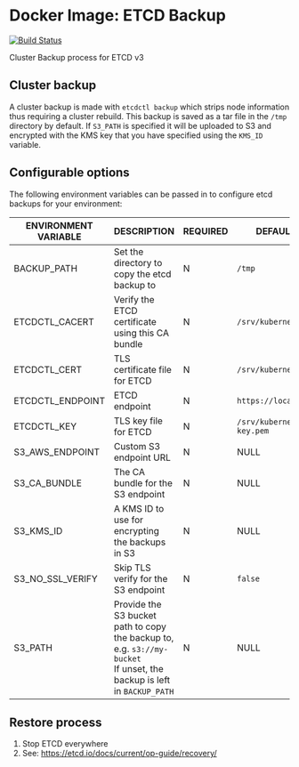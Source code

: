 # Docker Image: ETCD Backup

[![Build Status](https://drone-gh.acp.homeoffice.gov.uk/api/badges/UKHomeOffice/docker-etcd-backup/status.svg)](https://drone-gh.acp.homeoffice.gov.uk/UKHomeOffice/docker-etcd-backup)

Cluster Backup process for ETCD v3

## Cluster backup

A cluster backup is made with `etcdctl backup` which strips node information thus requiring a cluster rebuild. This backup is saved as a tar file in the `/tmp` directory by default. If `S3_PATH` is specified it will be uploaded to S3 and encrypted with the KMS key that you have specified using the `KMS_ID` variable.

## Configurable options

The following environment variables can be passed in to configure etcd backups for your environment:

| ENVIRONMENT VARIABLE | DESCRIPTION | REQUIRED | DEFAULT VALUE |
|----------------------|-------------|----------|---------------|
| BACKUP_PATH | Set the directory to copy the etcd backup to | N | `/tmp` |
| ETCDCTL_CACERT | Verify the ETCD certificate using this CA bundle | N | `/srv/kubernetes/ca.crt` |
| ETCDCTL_CERT | TLS certificate file for ETCD | N | `/srv/kubernetes/etcd.pem` |
| ETCDCTL_ENDPOINT | ETCD endpoint | N | `https://localhost:2379` |
| ETCDCTL_KEY | TLS key file for ETCD | N | `/srv/kubernetes/etcd-key.pem` |
| S3_AWS_ENDPOINT | Custom S3 endpoint URL | N | NULL |
| S3_CA_BUNDLE | The CA bundle for the S3 endpoint | N | NULL |
| S3_KMS_ID | A KMS ID to use for encrypting the backups in S3 | N | NULL |
| S3_NO_SSL_VERIFY | Skip TLS verify for the S3 endpoint | N | `false` |
| S3_PATH | Provide the S3 bucket path to copy the backup to, e.g. `s3://my-bucket`<br>If unset, the backup is left in `BACKUP_PATH` | N | NULL |

## Restore process

1. Stop ETCD everywhere
2. See: https://etcd.io/docs/current/op-guide/recovery/
